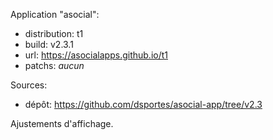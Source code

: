 Application "asocial":
- distribution: t1
- build: v2.3.1
- url: https://asocialapps.github.io/t1
- patchs: _aucun_

Sources:
- dépôt: https://github.com/dsportes/asocial-app/tree/v2.3

Ajustements d'affichage.
